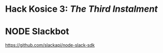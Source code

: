 # Hack Kosice 3: _The Third Instalment_

# NODE Slackbot

https://github.com/slackapi/node-slack-sdk

